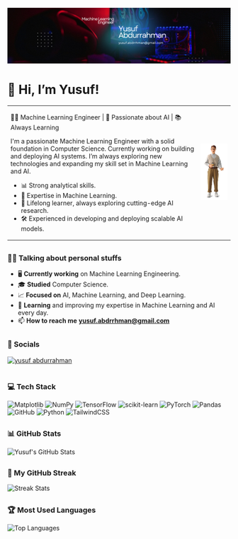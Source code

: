 ![logo](https://github.com/YusufAbdurrahmann/YusufAbdurrahmann/blob/main/Salinan%20dari%20Grey%20Minimalist%20Corporate%20Personal%20Profile%20LinkedIn%20Banner%20(7).png)
# 👋 Hi, I’m Yusuf!


<table> <tr> <td><p>👨‍💻 Machine Learning Engineer | 🤖 Passionate about AI | 📚 Always Learning</p> <p align="left"> I'm a passionate Machine Learning Engineer with a solid foundation in Computer Science. Currently working on building and deploying AI systems. I’m always exploring new technologies and expanding my skill set in Machine Learning and AI. </p> <ul> <li>📊 Strong analytical skills.</li> <li>🚀 Expertise in Machine Learning.</li> <li>📖 Lifelong learner, always exploring cutting-edge AI research.</li> <li>🛠 Experienced in developing and deploying scalable AI models.</li> </ul> </td> <td> <img src="https://github.com/YusufAbdurrahmann/YusufAbdurrahmann/blob/main/Man1.png" width="290px" alt="Machine Learning Engineer"> </td> </tr> </table>

## <h3>🧑‍💼 Talking about personal stuffs</h3>

- 🖥️ **Currently working** on Machine Learning Engineering.
- 🎓 **Studied** Computer Science.
- 📈 **Focused on** AI, Machine Learning, and Deep Learning.
- 📖 **Learning** and improving my expertise in Machine Learning and AI every day.
- 📫 **How to reach me** **yusuf.abdrrhman@gmail.com**


## <h3>💬 Socials</h3>
<p align="left">
<a href="https://www.linkedin.com/in/yusuf-abdurrahman-0656b4355/ target="blank">
  <img align="center" src="https://raw.githubusercontent.com/rahuldkjain/github-profile-readme-generator/master/src/images/icons/Social/linked-in-alt.svg" alt="yusuf abdurrahman" height="30" width="40" />
</a>

# <h3>💻 Tech Stack</h3>
![Matplotlib](https://img.shields.io/badge/Matplotlib-%23ffffff.svg?style=for-the-badge&logo=Matplotlib&logoColor=black) ![NumPy](https://img.shields.io/badge/numpy-%23013243.svg?style=for-the-badge&logo=numpy&logoColor=white) ![TensorFlow](https://img.shields.io/badge/TensorFlow-%23FF6F00.svg?style=for-the-badge&logo=TensorFlow&logoColor=white) ![scikit-learn](https://img.shields.io/badge/scikit--learn-%23F7931E.svg?style=for-the-badge&logo=scikit-learn&logoColor=white) ![PyTorch](https://img.shields.io/badge/PyTorch-%23EE4C2C.svg?style=for-the-badge&logo=PyTorch&logoColor=white) ![Pandas](https://img.shields.io/badge/pandas-%23150458.svg?style=for-the-badge&logo=pandas&logoColor=white) ![GitHub](https://img.shields.io/badge/github-%23121011.svg?style=for-the-badge&logo=github&logoColor=white) ![Python](https://img.shields.io/badge/python-3670A0?style=for-the-badge&logo=python&logoColor=ffdd54) ![TailwindCSS](https://img.shields.io/badge/tailwindcss-%2338B2AC.svg?style=for-the-badge&logo=tailwind-css&logoColor=white)


## <h3>📊 GitHub Stats</h3>

![Yusuf's GitHub Stats](https://github-readme-stats.vercel.app/api?username=YusufAbdurrahmann&theme=tokyonight&hide_border=true&count_private=false)


## <h3>🚀 My GitHub Streak</h3>

![Streak Stats](https://nirzak-streak-stats.vercel.app/?user=YusufAbdurrahmann&theme=tokyonight&hide_border=true)


## <h3>🏆 Most Used Languages</h3>

![Top Languages](https://github-readme-stats.vercel.app/api/top-langs/?username=YusufAbdurrahmann&theme=tokyonight&hide_border=true&layout=compact)



